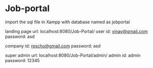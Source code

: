 # Job-portal

import the sql file in Xampp with database named as jobportal

landing page url:
localhost:8080/Job-Portal/
user id: vinay@gmail.com
password: asd

company id: rescho@gmail.com
password: asd

super admin url: localhost:8080/Job-Portal/admin/
admin id: admin
password: 12345
